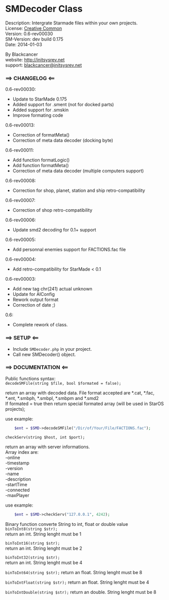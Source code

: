 SMDecoder Class
==========

Description: Intergrate Starmade files within your own projects.  
License: [Creative Common](http://creativecommons.org/licenses/by/3.0/legalcode)  
Version: 0.6-rev00030  
SM-Version: dev build 0.175  
Date: 2014-01-03  
  
By Blackcancer  
website: http://initsysrev.net  
support: blackcancer@initsysrev.net  




### ==> CHANGELOG <==
0.6-rev00030:
-	Update to StarMade 0.175
-	Added support for .sment (not for docked parts)
-	Added support for .smskin
-	Improve formating code

0.6-rev00013:
-	Correction of formatMeta()
-	Correction of meta data decoder (docking byte)  

0.6-rev00011:
-	Add function formatLogic()  
-	Add function formatMeta()  
-	Correction of meta data decoder (multiple computers support)  

0.6-rev00008:
-	Correction for shop, planet, station and ship retro-compatibility  

0.6-rev00007:
-	Correction of shop retro-compatibility  

0.6-rev00006:
-	Update smd2 decoding for 0.1+ support  

0.6-rev00005:
-	Add personnal enemies support for FACTIONS.fac file  

0.6-rev00004:
-	Add retro-compatibility for StarMade < 0.1  

0.6-rev00003:
-	Add new tag chr(241) actual unknown  
-	Update for AIConfig  
-	Rework output format  
-	Correction of date ;)  

0.6:
-	Complete rework of class.  

### ==> SETUP <==

-	Include `SMDecoder.php` in your project.  
-	Call new SMDecoder() object.  
	
### ==> DOCUMENTATION <==

Public functions syntax:  
`decodeSMFile(string $file, bool $formated = false);`

return an array with decoded data. File format accepted are *.cat, *.fac, *.ent, *.smbph, *.smbpl, *.smbpm and *.smd2  
If formated = true then return special formated array (will be used in StarOS projects);  
  
use example:  
```php
	$ent = $SMD->decodeSMFile("/Dir/of/Your/File/FACTIONS.fac");
```
  
`checkServ(string $host, int $port);`  

return an array with server informations.  
Array index are:  
-online  
-timestamp  
-version  
-name  
-description  
-startTime  
-connected  
-maxPlayer  

use example:  
```php
	$ent = $SMD->checkServ("127.0.0.1", 4242);
```
  
Binary function converte String to int, float or double value  
`binToInt8(string $str);`  
return an int. String lenght must be 1  
  
`binToInt16(string $str);`  
return an int. String lenght must be 2  
  
`binToInt32(string $str);`  
return an int. String lenght must be 4  
  
`binToInt64(string $str);`
return an float. String lenght must be 8  
  
`binToIntFloat(string $str);`
return an float. String lenght must be 4  
  
`binToIntDouble(string $str);`
return an double. String lenght must be 8  
